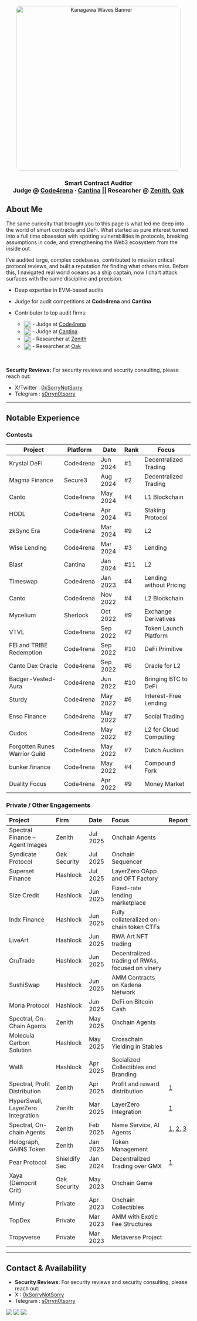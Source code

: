 <p align="center">
  <img src="https://images.alphacoders.com/695/thumb-1920-69561.jpg" alt="Kanagawa Waves Banner" width="450px" style="border-radius:12px; max-width:100%;" />
</p>

<h3 align="center">
  Smart Contract Auditor <br>
  Judge @ <a href="https://code4rena.com">Code4rena</a> · <a href="https://cantina.xyz/">Cantina</a> ||
  Researcher @
  <a href="https://www.zenith.security/">Zenith</a>,
  <a href="https://www.oaksecurity.io/">Oak</a>
</h3>

##  About Me

The same curiosity that brought you to this page is what led me deep into the world of smart contracts and DeFi. What started as pure interest turned into a full time obsession with spotting vulnerabilities in protocols, breaking assumptions in code, and strengthening the Web3 ecosystem from the inside out.

I’ve audited large, complex codebases, contributed to mission critical protocol reviews, and built a reputation for finding what others miss. Before this, I navigated real world oceans as a ship captain, now I chart attack surfaces with the same discipline and precision.

- Deep expertise in EVM-based audits

- Judge for audit competitions at **Code4rena** and **Cantina**

- Contributor to top audit firms:
  - <img src="https://code4rena.com/images/c4-logo-icon.svg" alt="Code4rena Logo" height="20" style="vertical-align: middle;"/> - Judge at [Code4rena](https://code4rena.com)
  - <img src="https://cdn.prod.website-files.com/6741f9996a3c2c0fa84c2df0/678fc5b715d04efdf209cf7a_pictogram-brand-white.svg" alt="Cantina Logo" height="20" style="vertical-align: middle;"/> - Judge at [Cantina](https://cantina.xyz/)
  - <img src="https://cdn.prod.website-files.com/678a0c632f0d4c0da9dc074d/678a0c632f0d4c0da9dc07cb_Logo.svg" alt="Zenith Logo" height="20" style="vertical-align: middle;"/> - Researcher at [Zenith](https://www.zenith.security/)
  - <img src="https://cdn.prod.website-files.com/645954cb638e932c6cd1949a/64596abc1b8dbb2b2e122098_oak-logo-white.svg" alt="Oak Logo" height="20" style="vertical-align: middle;"/> - Researcher at [Oak](https://www.oaksecurity.io/)

<br>

**Security Reviews:** For security reviews and security consulting, please reach out: 
- X/Twitter : [0xSorryNotSorry](https://x.com/0xSorryNotSorry) 
- Telegram  :  [s0rryn0tsorry](https://t.me/s0rryn0tsorry)

---
## Notable Experience

### Contests

| Project                             | Platform      | Date        | Rank  | Focus                                 |
|-------------------------------------|---------------|-------------|-------|----------------------------------------|
| Krystal DeFi                        | Code4rena     | Jun 2024    | #1    | Decentralized Trading                  |
| Magma Finance                       | Secure3       | Aug 2024    | #2    | Decentralized Trading                  |
| Canto                               | Code4rena     | May 2024    | #4    | L1 Blockchain                          |
| HODL                                | Code4rena     | Apr 2024    | #1    | Staking Protocol                       |
| zkSync Era                          | Code4rena     | Mar 2024    | #9    | L2                                     |
| Wise Lending                        | Code4rena     | Mar 2024    | #3    | Lending                                |
| Blast                               | Cantina       | Jan 2024    | #11   | L2                                     |
| Timeswap                            | Code4rena     | Jan 2023    | #4    | Lending without Pricing                |
| Canto                               | Code4rena     | Nov 2022    | #4    | L2 Blockchain                          |
| Mycelium                            | Sherlock      | Oct 2022    | #9    | Exchange Derivatives                   |
| VTVL                                | Code4rena     | Sep 2022    | #2    | Token Launch Platform                  |
| FEI and TRIBE Redemption            | Code4rena     | Sep 2022    | #10   | DeFi Primitive                         |
| Canto Dex Oracle                    | Code4rena     | Sep 2022    | #6    | Oracle for L2                          |
| Badger-Vested-Aura                  | Code4rena     | Jun 2022    | #10   | Bringing BTC to DeFi                   |
| Sturdy                              | Code4rena     | May 2022    | #6    | Interest-Free Lending                  |
| Enso Finance                        | Code4rena     | May 2022    | #7    | Social Trading                         |
| Cudos                               | Code4rena     | May 2022    | #2    | L2 for Cloud Computing                 |
| Forgotten Runes Warrior Guild       | Code4rena     | May 2022    | #7    | Dutch Auction                          |
| bunker.finance                      | Code4rena     | May 2022    | #4    | Compound Fork                          |
| Duality Focus                       | Code4rena     | Apr 2022    | #9    | Money Market                           |

### Private / Other Engagements

| Project | Firm | Date | Focus | Report |
|:--------|:-----|:-----|:------|:-------|
| Spectral Finance – Agent Images | Zenith | Jul 2025 | Onchain Agents | |
| Syndicate Protocol | Oak Security | Jul 2025 | Onchain Sequencer | |
| Superset Finance | Hashlock | Jul 2025 | LayerZero OApp and OFT Factory | |
| Size Credit | Hashlock | Jun 2025 | Fixed-rate lending marketplace | |
| Indx Finance | Hashlock | Jun 2025 | Fully collateralized on-chain token CTFs | |
| LiveArt | Hashlock | Jun 2025 | RWA Art NFT trading | |
| CruTrade | Hashlock | Jun 2025 | Decentralized trading of RWAs, focused on vinery | |
| SushiSwap | Hashlock | Jun 2025 | AMM Contracts on Kadena Network | |
| Moria Protocol | Hashlock | Jun 2025 | DeFi on Bitcoin Cash | |
| Spectral, On-Chain Agents | Zenith | May 2025 | Onchain Agents | |
| Molecula Carbon Solution | Hashlock | May 2025 | Crosschain Yielding in Stables | |
| Wal8 | Hashlock | Apr 2025 | Socialized Collectibles and Branding | |
| Spectral, Profit Distribution | Zenith | Apr 2025 | Profit and reward distribution | [1](https://airtable.com/appkYI70J27VIYMFU/shrgoYXcay5D6RHnH/tbltq573yZrsBemb6/viwiN5Dn9KBnYSllr/recDarNYWNEAFfiUK/fldzYl5rFcQW9s1pI/attdyhYcc19RProc3) |
| HyperSwell, LayerZero Integration | Zenith | Mar 2025 | LayerZero Integration | [1](https://airtable.com/appkYI70J27VIYMFU/shrgoYXcay5D6RHnH/tbltq573yZrsBemb6/viwiN5Dn9KBnYSllr/recBE6owRJjgKSYMK/fldzYl5rFcQW9s1pI/attsJg7fKcjya7c3c) |
| Spectral, On-chain Agents | Zenith | Feb 2025 | Name Service, AI Agents | [1](https://airtable.com/appkYI70J27VIYMFU/shrgoYXcay5D6RHnH/tbltq573yZrsBemb6/viwiN5Dn9KBnYSllr/rec1YSN3DNK3JqV2r/fldzYl5rFcQW9s1pI/attbngvMmPm8UdU23), [2](https://airtable.com/appkYI70J27VIYMFU/shrgoYXcay5D6RHnH/tbltq573yZrsBemb6/viwiN5Dn9KBnYSllr/rec1YSN3DNK3JqV2r/fldzYl5rFcQW9s1pI/attf17BNI51qZKffa), [3](https://airtable.com/appkYI70J27VIYMFU/shrgoYXcay5D6RHnH/tbltq573yZrsBemb6/viwiN5Dn9KBnYSllr/rec1YSN3DNK3JqV2r/fldzYl5rFcQW9s1pI/attGbCQsAVz9EpkXJ) |
| Holograph, GAINS Token | Zenith | Jan 2025 | Token Management | |
| Pear Protocol | Shieldify Sec | Jan 2024 | Decentralized Trading over GMX | [1](https://github.com/shieldify-security/audits-portfolio/blob/main/reports/PearLabs-V0.9-Security-Review.pdf) |
| Xaya (Democrit Crit) | Oak Security | May 2023 | Onchain Game | |
| Minty | Private | Apr 2023 | Onchain Collectibles | |
| TopDex | Private | Mar 2023 | AMM with Exotic Fee Structures | |
| Tropyverse | Private | Mar 2023 | Metaverse Project | |

---

##  Contact & Availability

- **Security Reviews:** For security reviews and security consulting, please reach out: 
- X : [0xSorryNotSorry](https://x.com/0xSorryNotSorry) 
- Telegram :  [s0rryn0tsorry](https://t.me/s0rryn0tsorry)

<p>
  <a href="https://x.com/0xSorryNotSorry"><img src="https://img.shields.io/badge/Twitter-%231DA1F2?style=flat&logo=twitter&logoColor=white" /></a>
  <a href="https://t.me/s0rryn0tsorry"><img src="https://img.shields.io/badge/Telegram-2CA5E0?style=flat&logo=telegram&logoColor=white" /></a>
  <a href="https://github.com/0xSorryNotSorry"><img src="https://img.shields.io/badge/GitHub-%23121011.svg?style=flat&logo=github&logoColor=white" /></a>
</p>
